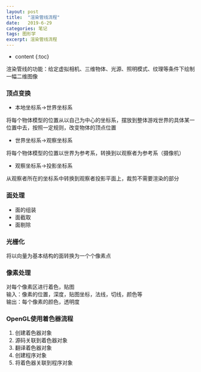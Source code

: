 ```yaml
---
layout: post
title:  "渲染管线流程"
date:   2019-6-29 
categories: 笔记
tags: 图形学
excerpt: 渲染管线流程
---
```


* content
{:toc}
  
渲染管线的功能：给定虚拟相机、三维物体、光源、照明模式、纹理等条件下绘制一幅二维图像
### 顶点变换   
* 本地坐标系->世界坐标系  

将每个物体模型的位置从以自己为中心的坐标系，摆放到整体游戏世界的具体某一位置中去，按照一定规则，改变物体的顶点位置

* 世界坐标系->观察坐标系  

将每个物体模型的位置以世界为参考系，转换到以观察者为参考系（摄像机）

* 观察坐标系->投影坐标系  

从观察者所在的坐标系中转换到观察者投影平面上，裁剪不需要渲染的部分 

### 面处理  
* 面的组装  
* 面截取  
* 面剔除  

### 光栅化 
将以向量为基本结构的面转换为一个个像素点 

### 像素处理  
对每个像素区进行着色，贴图  
输入：像素的位置，深度，贴图坐标，法线，切线，颜色等  
输出：每个像素的颜色，透明度  

### OpenGL使用着色器流程  
1. 创建着色器对象  
2. 源码关联到着色器对象  
3. 翻译着色器对象  
4. 创建程序对象 
5. 将着色器关联到程序对象  